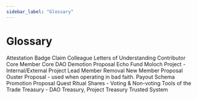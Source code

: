 ```yaml
---
sidebar_label: "Glossary"
---
```


# Glossary

Attestation
Badge
Claim
Colleague Letters of Understanding
Contributor
Core Member
Core DAO
Demotion Proposal
Echo Fund
Moloch
Project - Internal/External
Project Lead
Member Removal
New Member Proposal
Ouster Proposal - used when operating in bad faith.
Payout Schema
Promotion Proposal
Quest
Ritual
Shares - Voting & Non-voting
Tools of the Trade
Treasury - DAO Treasury, Project Treasury
Trusted System
